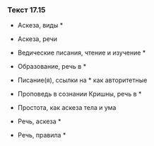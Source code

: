 ### Текст 17.15

- Аскеза, виды *

- Аскеза, речи

- Ведические писания, чтение и изучение *

- Образование, речь в *

- Писание(я), ссылки на * как авторитетные

- Проповедь в сознании Кришны, речь в *

- Простота, как аскеза тела и ума

- Речь, аскеза *

- Речь, правила *
	
